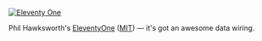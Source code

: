 [![Eleventy One](/images/licences-phils.png)](https://github.com/philhawksworth/eleventyone)

Phil&nbsp;Hawksworth's [EleventyOne](https://github.com/philhawksworth/eleventyone) ([MIT](https://github.com/philhawksworth/eleventyone/blob/master/LICENSE)) — it's&nbsp;got an awesome data wiring.
